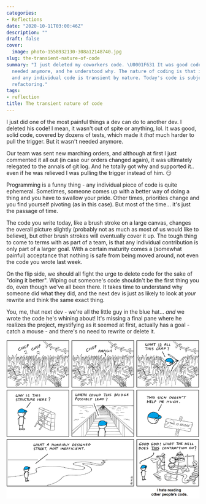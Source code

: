 ```yaml
---
categories:
- Reflections
date: "2020-10-11T03:00:46Z"
description: ""
draft: false
cover:
  image: photo-1558932130-308a12148740.jpg
slug: the-transient-nature-of-code
summary: "I just deleted my coworkers code. \U0001F631 It was good code that wasn't
  needed anymore, and he understood why. The nature of coding is that it's a progression,
  and any individual code is transient by nature. Today's code is subject to tomorrow's
  refactoring."
tags:
- reflection
title: The transient nature of code
---
```

I just did one of the most painful things a dev can do to another dev. I deleted his code! I mean, it wasn't out of spite or anything, lol. It was good, solid code, covered by dozens of tests, which made it _that_ much harder to pull the trigger. But it wasn't needed anymore.

Our team was sent new marching orders, and although at first I just commented it all out (in case our orders changed again), it was ultimately relegated to the annals of git log. And he totally got why and supported it.. even if he was relieved I was pulling the trigger instead of him. 😏

Programming is a funny thing - any individual piece of code is quite ephemeral. Sometimes, someone comes up with a better way of doing a thing and you have to swallow your pride. Other times, priorities change and you find yourself pivoting (as in this case). But most of the time... it's just the passage of time.

The code you write today, like a brush stroke on a large canvas, changes the overall picture slightly (probably not as much as most of us would like to believe), but other brush strokes will eventually cover it up. The tough thing to come to terms with as part of a team, is that any individual contribution is only part of a larger goal. With a certain maturity comes a (somewhat painful) acceptance that nothing is safe from being moved around, not even the code you wrote last week.

On the flip side, we should all fight the urge to delete code for the sake of "doing it better". Wiping out someone's code shouldn't be the first thing you do, even though we've all been there. It takes time to understand why someone did what they did, and the next dev is just as likely to look at _your_ rewrite and think the same exact thing.

You, me, that next dev - we're all the little guy in the blue hat... _and_ we wrote the code he's whining about! It's missing a final pane where he realizes the project, mystifying as it seemed at first, actually has a goal - catch a mouse - and there's no need to rewrite or delete it.

![](abstrusegoose-432.png)
